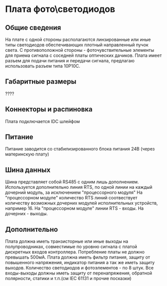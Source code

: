 # Плата фото\светодиодов

## Общие сведения
На плате с одной стороны располагаются линзированные или иные типы светодиодов обеспечивающих плотный направленный пучок света.
С противоположной стороны - фоточувствительные элементы для приема сигнала с соседней платы оптических дачиков.
Плата имеет разъем для подачи питания и передачи сигнала, предлагаю использовать разъем типа 10P10C.

## Габаритные размеры
????

## Коннекторы и распиновка
Плата подключается IDC шлейфом
  
## Питание
Питание заводится со стабилизированного блока питания 24В (через материнскую плату)

## Шина данных
Шина представляет собой RS485 с одним лишь дополнением. Используется дополнительно линия RTS, по одной линии на каждый дочерний модуль, за исключением "процессорного модуля"
На "процессорном модуле" количество RTS линий соотвествует количеству возможных дочерних модулей исполнительных устройств, например 16. На "процессорном модуле"
линии RTS - входы. На дочерних - выходы.

## Дополнительно
Плата должна иметь транзисторные или иные выходы на полупроводниках, совместимые по уровню сигнала с платой дискретных входов контроллера. Потребление платы не должно превышать 500мА. Плата должна иметь фильтр питания, защиту от повышенного напряжения, индикатор питания а так же иметь защиту выходов.
Количество светодиодов и фотоэлементов - по 8 штук.
Все входы-выходы должны иметь защиту от перенапряжения, обратной полярности, статики и т.п.(см IEC 61131 и прочие посказки)
